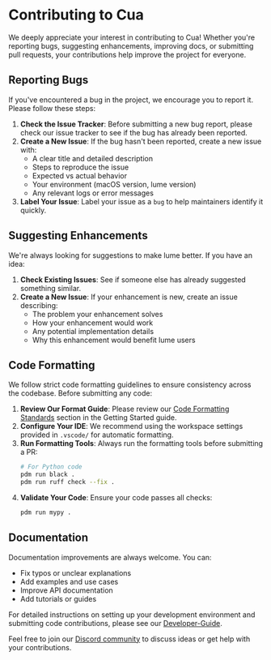 # Contributing to Cua

We deeply appreciate your interest in contributing to Cua! Whether you're reporting bugs, suggesting enhancements, improving docs, or submitting pull requests, your contributions help improve the project for everyone.

## Reporting Bugs

If you've encountered a bug in the project, we encourage you to report it. Please follow these steps:

1. **Check the Issue Tracker**: Before submitting a new bug report, please check our issue tracker to see if the bug has already been reported.
2. **Create a New Issue**: If the bug hasn't been reported, create a new issue with:
   - A clear title and detailed description
   - Steps to reproduce the issue
   - Expected vs actual behavior
   - Your environment (macOS version, lume version)
   - Any relevant logs or error messages
3. **Label Your Issue**: Label your issue as a `bug` to help maintainers identify it quickly.

## Suggesting Enhancements

We're always looking for suggestions to make lume better. If you have an idea:

1. **Check Existing Issues**: See if someone else has already suggested something similar.
2. **Create a New Issue**: If your enhancement is new, create an issue describing:
   - The problem your enhancement solves
   - How your enhancement would work
   - Any potential implementation details
   - Why this enhancement would benefit lume users

## Code Formatting

We follow strict code formatting guidelines to ensure consistency across the codebase. Before submitting any code:

1. **Review Our Format Guide**: Please review our [Code Formatting Standards](Development.md#code-formatting-standards) section in the Getting Started guide.
2. **Configure Your IDE**: We recommend using the workspace settings provided in `.vscode/` for automatic formatting.
3. **Run Formatting Tools**: Always run the formatting tools before submitting a PR:
   ```bash
   # For Python code
   pdm run black .
   pdm run ruff check --fix .
   ```
4. **Validate Your Code**: Ensure your code passes all checks:
   ```bash
   pdm run mypy .
   ```

## Documentation

Documentation improvements are always welcome. You can:
- Fix typos or unclear explanations
- Add examples and use cases
- Improve API documentation
- Add tutorials or guides

For detailed instructions on setting up your development environment and submitting code contributions, please see our [Developer-Guide](Development.md).

Feel free to join our [Discord community](https://discord.com/invite/mVnXXpdE85) to discuss ideas or get help with your contributions. 